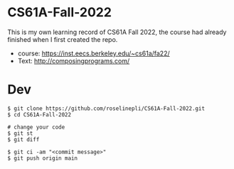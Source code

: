 # CS61A-Fall-2022
This is my own learning record of CS61A Fall 2022, the course had already finished when I first created the repo.

* course: https://inst.eecs.berkeley.edu/~cs61a/fa22/
* Text: http://composingprograms.com/

# Dev

```
$ git clone https://github.com/roselinepli/CS61A-Fall-2022.git
$ cd CS61A-Fall-2022

# change your code
$ git st
$ git diff

$ git ci -am "<commit message>"
$ git push origin main
```

